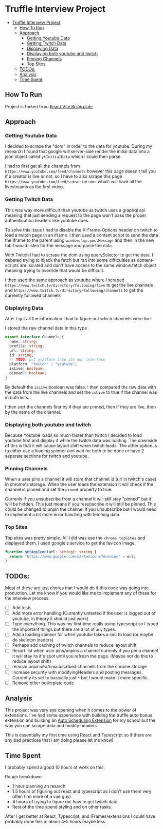 # Truffle Interview Project

<!-- TOC -->

- [Truffle Interview Project](#truffle-interview-project)
    - [How To Run](#how-to-run)
    - [Approach](#approach)
        - [Getting Youtube Data](#getting-youtube-data)
        - [Getting Twitch Data](#getting-twitch-data)
        - [Displaying Data](#displaying-data)
        - [Displaying both youtube and twitch](#displaying-both-youtube-and-twitch)
        - [Pinning Channels](#pinning-channels)
        - [Top Sites](#top-sites)
    - [TODOs:](#todos)
    - [Analysis](#analysis)
    - [Time Spent](#time-spent)

<!-- /TOC -->

## How To Run

Project is forked from [React Vite Boilerplate](https://github.com/Jonghakseo/chrome-extension-boilerplate-react-vite)

## Approach

### Getting Youtube Data

I decided to scrape the "dom" in order to the data for youtube. During my research I found that google will server-side render the initial data into a json object called `ytInitialData` which I could then parse.

I had to first get all the channels from `https://www.youtube.com/feed/channels` however this page doesn't tell you if a creator is live or not. so I have to also scrape this page `https://www.youtube.com/feed/subscriptions` which will have all the livestreams as the first video.

### Getting Twitch Data

This was way more difficult than youtube as twitch uses a graphql api meaning that just sending a request to the page won't pass the proper authentication headers like youtube does.

To solve this issue I had to disable the X-Frame-Options header on twitch to load a twitch page in an iframe. I then used a content script to send the data the iframe to the parent using `window.top.postMessage` and then in the new tab I would listen for the message and parse the data.

With Twitch I had to scrape the dom using querySelector to get the data. I debated trying to hijack the fetch but ran into some difficulties as content-scripts are isolated and don't have access to the same window.fetch object meaning trying to override that would be difficult.

I then used the same approach as youtube where I scraped `https://www.twitch.tv/directory/following/live` to get the live channels and `https://www.twitch.tv/directory/following/channels` to get the currently followed channels

### Displaying Data

After I got all the information I had to figure out which channels were live.

I stored the raw channel data in this type

```typescript
export interface Channels {
  name: string;
  profile: string;
  url: string;
  id: string;
  // TODO: put platform into its own interface
  platform: "twitch" | "youtube";
  isLive: boolean;
  pinned?: boolean;
}
```

By default the `isLive` boolean was false. I then compared the raw data with the data from the live channels and set the `isLive` to true if the channel was in both lists.

I then sort the channels first by if they are pinned, then if they are live, then by the name of the channel.

### Displaying both youtube and twitch

Because Youtube loads so much faster than twitch I decided to load youtube first and display it while the twitch data was loading. The downside of this is that it will cause layout shift when twitch loads. The other option is to either use a loading spinner and wait for both to be done or have 2 seperate sections for twitch and youtube.

### Pinning Channels

When a user pins a channel it will store that channel id (url in twitch's case) in chrome's storage. When the user loads the extension it will check if the channel is pinned and set the `pinned` property to true.

Currenly if you unsubscribe from a channel it will still stay "pinned" but it will be hidden. This just means if you resubscribe it will still be pinned. This could be changed to unpin the channel if you unsubscribe but I would need to implement a bit more error handling with fetching data.

### Top Sites

Top sites was pretty simple. All I did was use the `chrome.topSites` and displayed them. I used google's service to get the favicon image.

```ts
function getAppIcon(url: string): string {
  return "https://www.google.com/s2/favicons?domain=" + url;
}
```

## TODOs:

Most of these are just chores that I would do if this code was going into production. Let me know if you would like me to implement any of these for the interview process.

- [ ] Add tests
- [ ] Add more error handling (Currently untested if the user is logged out of youtube, in theory it should just work)
- [ ] Type everything. This was my first time really using typescript so I typed the important things but there are a lot of `any` types.
- [ ] Add a loading spinner for when youtube takes a sec to load (or maybe do skeleton loaders)
- [ ] Perhaps add caching of twitch channels to reduce layout shift
- [ ] Resort list when user pins/unpins a channel currenly if you pin a channel it will stay its it's spot until you refresh the page. (Maybe not do this to reduce layout shift)
- [ ] remove unpinned/unsubscribed channels from the chrome storage
- [ ] Increase security with modifyingHeaders and posting messages. Currently its set to basically just `*` but I would make it more specific.
- [ ] Remove other boilerplate code

## Analysis

This project was very eye opening when it comes to the power of extensions. I've had some experience with building the truffle auto bonus extension and building an [Auto Scheduling Extension](https://chrome.google.com/webstore/detail/sfsu-scheduler/kcdjjkdoipjipflpjkggcpmffkoickbc?hl=en) for my school but the way you can scrape data and modify headers

This is essentially my first time using React and Typescript so if there are any bad practices that I am doing please let me know!

## Time Spent

I probably spend a good 10 hours of work on this.

Rough breakdown:

- 1 hour planning an resarch
- 1.5 hours of figuring out react and typescript as I don't use them very often (I'm more of a vue guy)
- 4 hours of trying to figure out how to get twitch data
- Rest of the time spend styling and on other tasks.

After I get better at React, Typescript, and IFrames/extensions I could have probably done this in about 4-5 hours maybe less.
